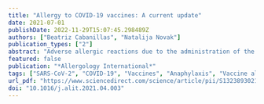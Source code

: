 ```yaml
---
title: "Allergy to COVID-19 vaccines: A current update"
date: 2021-07-01
publishDate: 2022-11-29T15:07:45.298489Z
authors: ["Beatriz Cabanillas", "Natalija Novak"]
publication_types: ["2"]
abstract: "Adverse allergic reactions due to the administration of the vaccines developed for the protection of coronavirus disease 2019 (COVID-19) have been reported since the initiation of the vaccination campaigns. Current analyses provided by the Center for Disease Control and Prevention (CDC) and Food and Drug Administration (FDA) in the United States have estimated the rates of anaphylactic reactions in 2.5 and 11.1 per million of mRNA-1273 and BNT162b2 vaccines administered, respectively. Although rather low, such rates could have importance due to the uncommon fact that a large majority of the world population will be subjected to vaccination with the aforementioned vaccines in the following months and vaccination will most likely be necessary every season as for influenza vaccines. Health regulators have advised that any subject with a previous history of allergy to drugs or any component of the vaccines should not be vaccinated, however, certain misunderstanding exists since allergy to specific excipients in drugs and vaccines are in occasions misdiagnosed due to an absence of suspicion to specific excipients as allergenic triggers or due to inaccurate labeling or nomenclature. In this review, we provide an updated revision of the most current data regarding the anaphylactic reactions described for BNT162b2 vaccine, mRNA-1273 vaccine, and AZD1222 vaccine. We extensively describe the different excipients in the vaccines with the potential to elicit systemic allergic reactions such as polyethylene glycol (PEG), polysorbates, tromethamine/trometamol, and others and the possible immunological mechanisms involved."
featured: false
publication: "*Allergology International*"
tags: ["SARS-CoV-2", "COVID-19", "Vaccines", "Anaphylaxis", "Vaccine allergy"]
url_pdf: "https://www.sciencedirect.com/science/article/pii/S1323893021000459"
doi: "10.1016/j.alit.2021.04.003"
---
```


